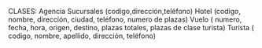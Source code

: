 CLASES: 
Agencia
Sucursales (codigo,dirección,teléfono)
Hotel (codigo, nombre, dirección, ciudad, teléfono, numero de plazas)
Vuelo ( numero, fecha, hora, origen, destino, plazas totales, plazas de clase turista)
Turista ( codigo, nombre, apellido, dirección, teléfono)


